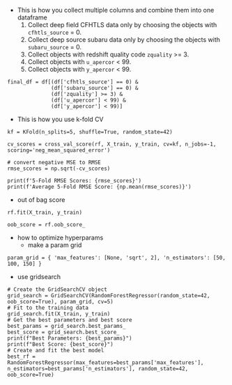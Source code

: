 
- This is how you collect multiple columns and combine them into one dataframe
	1. Collect deep field CFHTLS data only by choosing the objects with `cfhtls_source` = 0.
	2. Collect deep source subaru data only by choosing the objects with `subaru_source` = 0.
	3. Collect objects with redshift quality code `zquality` >= 3.
	4. Collect objects with `u_apercor` < 99.
	5. Collect objects with `y_apercor` < 99.
```
final_df = df[(df['cfhtls_source'] == 0) & 
              (df['subaru_source'] == 0) & 
              (df['zquality'] >= 3) & 
              (df['u_apercor'] < 99) & 
              (df['y_apercor'] < 99)]
```

- This is how you use k-fold CV
```
kf = KFold(n_splits=5, shuffle=True, random_state=42)

cv_scores = cross_val_score(rf, X_train, y_train, cv=kf, n_jobs=-1, scoring='neg_mean_squared_error')

# convert negative MSE to RMSE
rmse_scores = np.sqrt(-cv_scores)

print(f'5-Fold RMSE Scores: {rmse_scores}')
print(f'Average 5-Fold RMSE Score: {np.mean(rmse_scores)}')
```

- out of bag score
```
rf.fit(X_train, y_train)

oob_score = rf.oob_score_
```

- how to optimize hyperparams
	- make a param grid
```
param_grid = { 'max_features': [None, 'sqrt', 2], 'n_estimators': [50, 100, 150] }
```
- use gridsearch
```
# Create the GridSearchCV object 
grid_search = GridSearchCV(RandomForestRegressor(random_state=42, oob_score=True), param_grid, cv=5) 
# Fit to the training data 
grid_search.fit(X_train, y_train) 
# Get the best parameters and best score 
best_params = grid_search.best_params_ 
best_score = grid_search.best_score_ 
print(f"Best Parameters: {best_params}") 
print(f"Best Score: {best_score}") 
# Create and fit the best model 
best_rf = RandomForestRegressor(max_features=best_params['max_features'], n_estimators=best_params['n_estimators'], random_state=42, oob_score=True)
```
